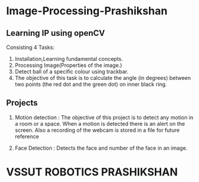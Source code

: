# Image-Processing-Prashikshan

## Learning IP using openCV

Consisting 4 Tasks:

1. Installation,Learning fundamental concepts.
2. Processing Image(Properties of the image.)
3. Detect ball of a specific colour using trackbar.
4. The objective of this task is to calculate the angle (in degrees) between two points (the red dot and the green dot) on inner black ring.

## Projects
1. Motion detection :
    The objective of this project is to detect any motion in a room or a space. When a motion is detected there is an alert on the screen. Also a recording of the webcam is stored in a file for future reference

2. Face Detection  :
    Detects the face and number of the face in an image.
# VSSUT ROBOTICS PRASHIKSHAN
